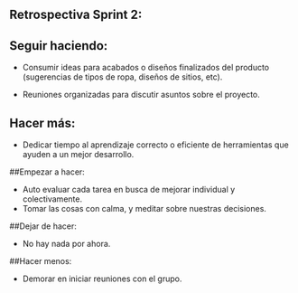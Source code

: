 ## Retrospectiva Sprint 2:

## Seguir haciendo: 
* Consumir ideas para acabados o diseños finalizados del producto (sugerencias de tipos de ropa, diseños de sitios, etc).

* Reuniones organizadas para discutir asuntos sobre el proyecto.

## Hacer más:
* Dedicar tiempo al aprendizaje correcto o eficiente de herramientas que ayuden a un mejor desarrollo.

##Empezar a hacer: 
* Auto evaluar cada tarea en busca de mejorar individual y colectivamente.
* Tomar las cosas con calma, y meditar sobre nuestras decisiones.

##Dejar de hacer:
* No hay nada por ahora.

##Hacer menos:
* Demorar en iniciar reuniones con el grupo.
